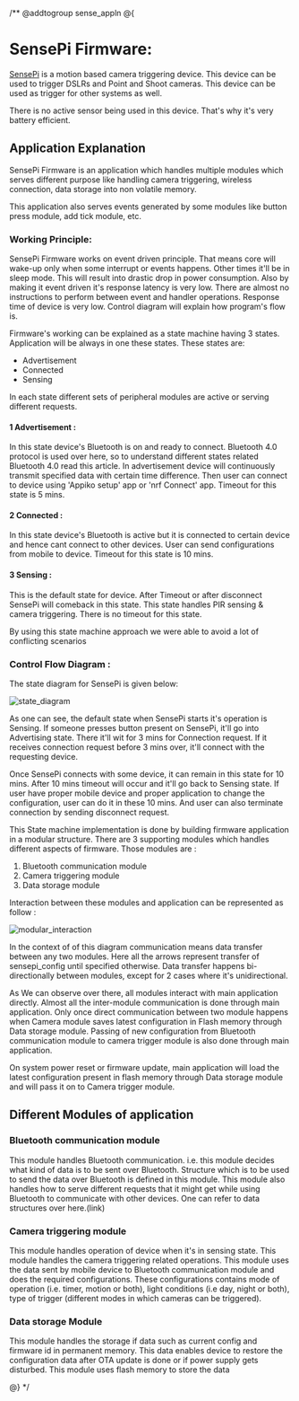 /**
@addtogroup sense_appln
@{


# SensePi Firmware:

[SensePi](https://appiko.org/sensepi.html) is a motion based camera triggering device. This device can be used 
to trigger DSLRs and Point and Shoot cameras. This device can be used as trigger 
for other systems as well. 

There is no active sensor being used in this device. That's why it's very battery
efficient. 



## Application Explanation

SensePi Firmware is an application which handles multiple modules which serves 
different purpose like handling camera triggering, wireless connection, data 
storage into non volatile memory.

This application also serves events generated by some modules like button
press module, add tick module, etc.

### Working Principle:

SensePi Firmware works on event driven principle. That means core will wake-up
only when some interrupt or events happens. Other times it'll be in sleep mode. 
This will result into drastic drop in power consumption. Also by making it event 
driven it's response latency is very low. There are almost no instructions to 
perform between event and handler operations. Response time of device is very low.
Control diagram will explain how program's flow is.

Firmware's working can be explained as a state machine having 3 states. 
Application will be always in one these states. These states are:

 - Advertisement
 - Connected
 - Sensing

In each state different sets of peripheral modules are active or serving different
requests. 

#### 1 Advertisement : 
In this state device's Bluetooth is on and ready to connect. Bluetooth 4.0 
protocol is used over here, so to understand different states related Bluetooth 4.0
read this article. In advertisement device will continuously transmit specified 
data with certain time difference. Then user can connect to device using 'Appiko
setup' app or 'nrf Connect' app. Timeout for this state is 5 mins. 

#### 2 Connected : 

In this state device's Bluetooth is active but it is connected to certain device
and hence cant connect to other devices. User can send configurations from mobile 
to device. Timeout for this state is 10 mins.

#### 3 Sensing : 

This is the default state for device. After Timeout or after disconnect SensePi 
will comeback in this state. This state handles PIR sensing & camera triggering.
There is no timeout for this state. 

By using this state machine approach we were able to avoid a lot of conflicting
scenarios 

### Control Flow Diagram :

The state diagram for SensePi is given below:

![state_diagram](https://github.com/Appiko/nrf5x-firmware/blob/master/application/sense_pir/state_diagram.svg)

As one can see, the default state when SensePi starts it's operation is Sensing. 
If someone presses button present on SensePi, it'll go into Advertising state. 
There it'll wit for 3 mins for Connection request. If it receives connection request 
before 3 mins over, it'll connect with the requesting device. 

Once SensePi connects with some device, it can remain in this state for 10 mins. 
After 10 mins timeout will occur and it'll go back to Sensing state. If user have 
proper mobile device and proper application to change the configuration, user can 
do it in these 10 mins. And user can also terminate connection by sending disconnect 
request. 

This State machine implementation is done by building firmware application in a 
modular structure. There are 3 supporting modules which handles different aspects 
of firmware. Those modules are :

 1. Bluetooth communication module
 1. Camera triggering module
 1. Data storage module

Interaction between these modules and application can be represented as follow :

![modular_interaction](https://github.com/Appiko/nrf5x-firmware/blob/master/application/sense_pir/modular_interaction.svg)

In the context of of this diagram communication means data transfer between any
two modules. Here all the arrows represent transfer of sensepi_config until specified 
otherwise. Data transfer happens bi-directionally between modules, except for 
2 cases where it's unidirectional.
 
As We can observe over there, all modules interact with main application directly. 
Almost all the inter-module communication is done through main application. Only 
once direct communication between two module happens when Camera module saves 
latest configuration in Flash memory through Data storage module. Passing of new 
configuration from Bluetooth communication module to camera trigger module is also 
done through main application. 

On system power reset or firmware update, main application will load the latest 
configuration present in flash memory through Data storage module and will pass it 
on to Camera trigger module.

## Different Modules of application
### Bluetooth communication module

This module handles Bluetooth communication. i.e. this module decides what kind of
data is to be sent over Bluetooth. Structure which is to be used to send the 
data over Bluetooth is defined in this module. This module also handles how to 
serve different requests that it might get while using Bluetooth to communicate 
with other devices. One can refer to data structures over here.(link)

### Camera triggering module

This module handles operation of device when it's in sensing state. This module
handles the camera triggering related operations. This module uses the data sent by
mobile device to Bluetooth communication module and does the required configurations.
 These configurations contains mode of operation (i.e. timer, motion or both),
 light conditions (i.e day, night or both), type of trigger (different modes in 
which cameras can be triggered). 

### Data storage Module

This module handles the storage if data such as current config and firmware id in 
permanent memory. This data enables device to restore the configuration data after 
OTA update is done or if power supply gets disturbed. This module uses flash memory 
to store the data 


@}
*/
